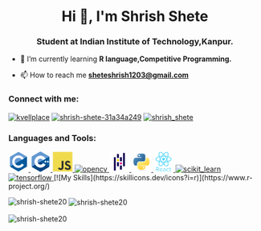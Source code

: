 <h1 align="center">Hi 👋, I'm Shrish Shete</h1>
<h3 align="center">Student at Indian Institute of Technology,Kanpur.</h3>

- 🌱 I’m currently learning **R language,Competitive Programming.**

- 📫 How to reach me **sheteshrish1203@gmail.com**

<h3 align="left">Connect with me:</h3>
<p align="left">
<a href="https://twitter.com/kvellplace" target="blank"><img align="center" src="https://raw.githubusercontent.com/rahuldkjain/github-profile-readme-generator/master/src/images/icons/Social/twitter.svg" alt="kvellplace" height="30" width="40" /></a>
<a href="https://linkedin.com/in/shrish-shete-31a34a249" target="blank"><img align="center" src="https://raw.githubusercontent.com/rahuldkjain/github-profile-readme-generator/master/src/images/icons/Social/linked-in-alt.svg" alt="shrish-shete-31a34a249" height="30" width="40" /></a>
<a href="https://instagram.com/shrish_shete" target="blank"><img align="center" src="https://raw.githubusercontent.com/rahuldkjain/github-profile-readme-generator/master/src/images/icons/Social/instagram.svg" alt="shrish_shete" height="30" width="40" /></a>
</p>

<h3 align="left">Languages and Tools:</h3>
<p align="left"> <a href="https://www.cprogramming.com/" target="_blank" rel="noreferrer"> <img src="https://raw.githubusercontent.com/devicons/devicon/master/icons/c/c-original.svg" alt="c" width="40" height="40"/> </a> <a href="https://www.w3schools.com/cpp/" target="_blank" rel="noreferrer"> <img src="https://raw.githubusercontent.com/devicons/devicon/master/icons/cplusplus/cplusplus-original.svg" alt="cplusplus" width="40" height="40"/> </a> <a href="https://developer.mozilla.org/en-US/docs/Web/JavaScript" target="_blank" rel="noreferrer"> <img src="https://raw.githubusercontent.com/devicons/devicon/master/icons/javascript/javascript-original.svg" alt="javascript" width="40" height="40"/> </a> <a href="https://opencv.org/" target="_blank" rel="noreferrer"> <img src="https://www.vectorlogo.zone/logos/opencv/opencv-icon.svg" alt="opencv" width="40" height="40"/> </a> <a href="https://pandas.pydata.org/" target="_blank" rel="noreferrer"> <img src="https://raw.githubusercontent.com/devicons/devicon/2ae2a900d2f041da66e950e4d48052658d850630/icons/pandas/pandas-original.svg" alt="pandas" width="40" height="40"/> </a> <a href="https://www.python.org" target="_blank" rel="noreferrer"> <img src="https://raw.githubusercontent.com/devicons/devicon/master/icons/python/python-original.svg" alt="python" width="40" height="40"/> </a> <a href="https://reactjs.org/" target="_blank" rel="noreferrer"> <img src="https://raw.githubusercontent.com/devicons/devicon/master/icons/react/react-original-wordmark.svg" alt="react" width="40" height="40"/> </a> <a href="https://scikit-learn.org/" target="_blank" rel="noreferrer"> <img src="https://upload.wikimedia.org/wikipedia/commons/0/05/Scikit_learn_logo_small.svg" alt="scikit_learn" width="40" height="40"/> </a> <a href="https://www.tensorflow.org" target="_blank" rel="noreferrer"> <img src="https://www.vectorlogo.zone/logos/tensorflow/tensorflow-icon.svg" alt="tensorflow" width="40" height="40"/> </a>[![My Skills](https://skillicons.dev/icons?i=r)](https://www.r-project.org/)</p>


<p><img align="left" src="https://github-readme-stats.vercel.app/api/top-langs?username=shrish-shete20&show_icons=true&locale=en&layout=compact" alt="shrish-shete20" /></p>

<p>&nbsp;<img align="center" src="https://github-readme-stats.vercel.app/api?username=shrish-shete20&show_icons=true&locale=en" alt="shrish-shete20" /></p>

<p><img align="center" src="https://github-readme-streak-stats.herokuapp.com/?user=shrish-shete20&" alt="shrish-shete20" /></p>
